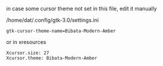 
in case some cursor theme not set in this file, edit it manually

/home/dat/.config/gtk-3.0/settings.ini

```
gtk-cursor-theme-name=Bibata-Modern-Amber

```

or in xresources

```
Xcursor.size: 27
Xcursor.theme: Bibata-Modern-Amber
```
